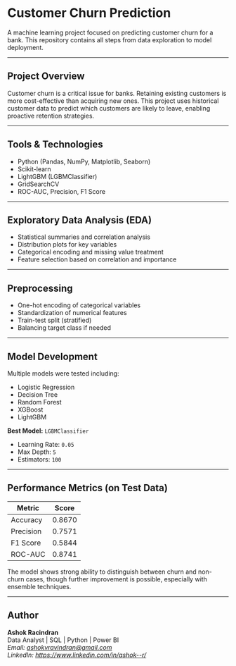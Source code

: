 # Customer Churn Prediction

A machine learning project focused on predicting customer churn for a bank. This repository contains all steps from data exploration to model deployment.

---

## Project Overview

Customer churn is a critical issue for banks. Retaining existing customers is more cost-effective than acquiring new ones. This project uses historical customer data to predict which customers are likely to leave, enabling proactive retention strategies.

---

## Tools & Technologies

- Python (Pandas, NumPy, Matplotlib, Seaborn)
- Scikit-learn
- LightGBM (LGBMClassifier)
- GridSearchCV
- ROC-AUC, Precision, F1 Score

---

## Exploratory Data Analysis (EDA)

- Statistical summaries and correlation analysis
- Distribution plots for key variables
- Categorical encoding and missing value treatment
- Feature selection based on correlation and importance

---

## Preprocessing

- One-hot encoding of categorical variables
- Standardization of numerical features
- Train-test split (stratified)
- Balancing target class if needed

---

## Model Development

Multiple models were tested including:

- Logistic Regression  
- Decision Tree  
- Random Forest  
- XGBoost  
- LightGBM

**Best Model:** `LGBMClassifier`  
- Learning Rate: `0.05`  
- Max Depth: `5`  
- Estimators: `100`

---

## Performance Metrics (on Test Data)

| Metric        | Score   |
|---------------|---------|
| Accuracy      | 0.8670  |
| Precision     | 0.7571  |
| F1 Score      | 0.5844  |
| ROC-AUC       | 0.8741  |

The model shows strong ability to distinguish between churn and non-churn cases, though further improvement is possible, especially with ensemble techniques.

---
## Author

**Ashok Racindran**  
Data Analyst | SQL | Python | Power BI  
*Email: ashokvravindran@gmail.com*  
*LinkedIn: https://www.linkedin.com/in/ashok--r/*

